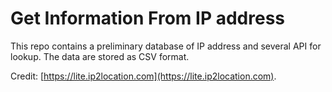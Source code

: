 # Get Information From IP address

This repo contains a preliminary database of IP address and several API for lookup. The data are stored as CSV format.

Credit: [https://lite.ip2location.com](https://lite.ip2location.com).
